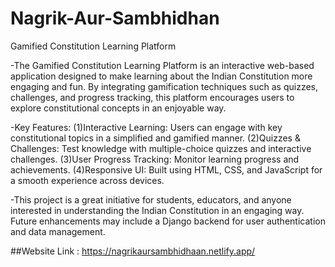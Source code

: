 # Nagrik-Aur-Sambhidhan

Gamified Constitution Learning Platform

-The Gamified Constitution Learning Platform is an interactive web-based application designed to make learning about the Indian Constitution more engaging and fun. By integrating gamification techniques such as quizzes, challenges, and progress tracking, this platform encourages users to explore constitutional concepts in an enjoyable way.

-Key Features:
(1)Interactive Learning: Users can engage with key constitutional topics in a simplified and gamified manner.
(2)Quizzes & Challenges: Test knowledge with multiple-choice quizzes and interactive challenges.
(3)User Progress Tracking: Monitor learning progress and achievements.
(4)Responsive UI: Built using HTML, CSS, and JavaScript for a smooth experience across devices.

-This project is a great initiative for students, educators, and anyone interested in understanding the Indian Constitution in an engaging way. Future enhancements may include a Django backend for user authentication and data management.

##Website Link : https://nagrikaursambhidhaan.netlify.app/
